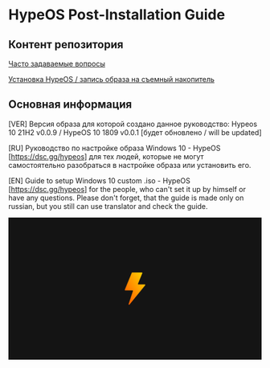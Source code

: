 # HypeOS Post-Installation Guide

## Контент репозитория
[Часто задаваемые вопросы](/docs/FAQ.md)

[Установка HypeOS / запись образа на съемный накопитель](/docs/Install.md)

## Основная информация
[VER] Версия образа для которой создано данное руководство: Hypeos 10 21H2 v0.0.9 / HypeOS 10 1809 v0.0.1 [будет обновлено / will be updated]

[RU] Руководство по настройке образа Windows 10 - HypeOS [https://dsc.gg/hypeos] для тех людей, которые не могут самостоятельно разобраться в настройке образа или установить его.

[EN] Guide to setup Windows 10 custom .iso - HypeOS [https://dsc.gg/hypeos] for the people, who can't set it up by himself or have any questions.
Please don't forget, that the guide is made only on russian, but you still can use translator and check the guide.

![HYPEOS!](/media/hypeos-background.jpg)
